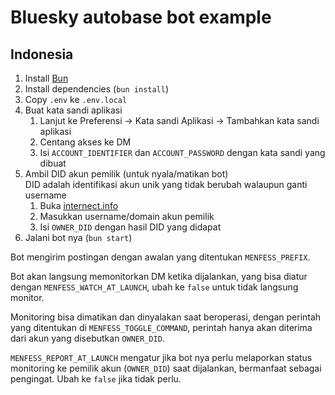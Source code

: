 # Bluesky autobase bot example

## Indonesia

1. Install [Bun](https://bun.sh/)
2. Install dependencies (`bun install`)
3. Copy `.env` ke `.env.local`
4. Buat kata sandi aplikasi
   1. Lanjut ke Preferensi -> Kata sandi Aplikasi -> Tambahkan kata sandi aplikasi
   2. Centang akses ke DM
   3. Isi `ACCOUNT_IDENTIFIER` dan `ACCOUNT_PASSWORD` dengan kata sandi yang dibuat
5. Ambil DID akun pemilik (untuk nyala/matikan bot)\
   DID adalah identifikasi akun unik yang tidak berubah walaupun ganti username
   1. Buka [internect.info](https://internect.info/)
   2. Masukkan username/domain akun pemilik
   3. Isi `OWNER_DID` dengan hasil DID yang didapat
6. Jalani bot nya (`bun start`)

Bot mengirim postingan dengan awalan yang ditentukan `MENFESS_PREFIX`.

Bot akan langsung memonitorkan DM ketika dijalankan, yang bisa diatur dengan `MENFESS_WATCH_AT_LAUNCH`, ubah
ke `false` untuk tidak langsung monitor.

Monitoring bisa dimatikan dan dinyalakan saat beroperasi, dengan perintah yang ditentukan di
`MENFESS_TOGGLE_COMMAND`, perintah hanya akan diterima dari akun yang disebutkan `OWNER_DID`.

`MENFESS_REPORT_AT_LAUNCH` mengatur jika bot nya perlu melaporkan status monitoring ke pemilik akun
(`OWNER_DID`) saat dijalankan, bermanfaat sebagai pengingat. Ubah ke `false` jika tidak perlu.
